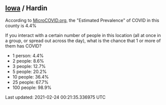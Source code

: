 
## [Iowa](/united-states/iowa) / Hardin

According to [MicroCOVID.org](http://microcovid.org),
the "Estimated Prevalence" of COVID in this county is 4.4%

If you interact with a certain number of people in this location
(all at once in a group, or spread out across the day), what is the chance that
1 or more of them has COVID?

- 1 person: 4.4%
- 2 people: 8.6%
- 3 people: 12.7%
- 5 people: 20.2%
- 10 people: 36.4%
- 25 people: 67.7%
- 100 people: 98.9%

Last updated: 2021-02-24 00:21:35.336975 UTC
